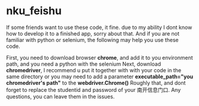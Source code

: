 # nku_feishu

If some friends want to use these code, it fine. due to my ability I dont know how to develop it to a finished app, sorry about that. And if you are not familiar with python or selenium, the following may help you use these code. 

First, you need to download browser **chrome**, and add it to you environment path, and you need a python with the selenium
Next, download **chromedriver**, I recommend u put it together with with your code in the same directory or you may need to add a parameter **executable_path="you chromedriver's path"** to the **webdriver.Chrome()**
Roughly that, and dont forget to replace the studentid and password of your 南开信息门口.
Any questions, you can leave them in the issues.
